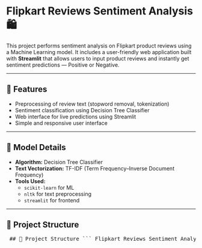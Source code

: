 # Flipkart Reviews Sentiment Analysis 🛍️

This project performs sentiment analysis on Flipkart product reviews using a Machine Learning model. It includes a user-friendly web application built with **Streamlit** that allows users to input product reviews and instantly get sentiment predictions — Positive or Negative.

---

## 🚀 Features

- Preprocessing of review text (stopword removal, tokenization)
- Sentiment classification using Decision Tree Classifier
- Web interface for live predictions using Streamlit
- Simple and responsive user interface

---

## 🧠 Model Details

- **Algorithm:** Decision Tree Classifier  
- **Text Vectorization:** TF-IDF (Term Frequency–Inverse Document Frequency)  
- **Tools Used:**  
  - `scikit-learn` for ML  
  - `nltk` for text preprocessing  
  - `streamlit` for frontend

---

## 📁 Project Structure
<pre> ## 📁 Project Structure ``` Flipkart_Reviews_Sentiment_Analysis/ │ ├── app.py # Streamlit web application ├── Flipkart_Reviews_Sentiment_Analysis_dt.ipynb # Notebook for training the model ├── model.pkl # Saved trained model ├── vectorizer.pkl # Saved TF-IDF vectorizer ├── requirements.txt # Project dependencies ├── README.md # Project documentation └── resources/ └── flipkart_data.csv #dataset used ``` </pre>

